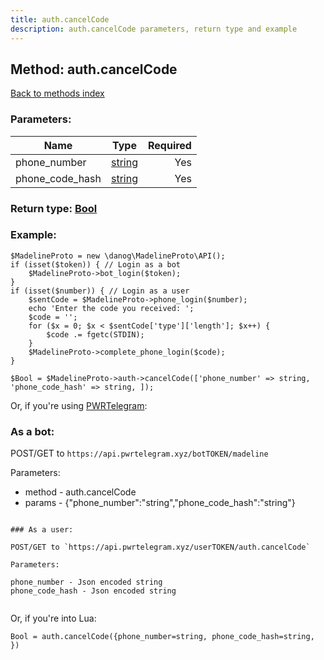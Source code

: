 ```yaml
---
title: auth.cancelCode
description: auth.cancelCode parameters, return type and example
---
```

## Method: auth.cancelCode  
[Back to methods index](index.md)


### Parameters:

| Name     |    Type       | Required |
|----------|:-------------:|---------:|
|phone\_number|[string](../types/string.md) | Yes|
|phone\_code\_hash|[string](../types/string.md) | Yes|


### Return type: [Bool](../types/Bool.md)

### Example:


```
$MadelineProto = new \danog\MadelineProto\API();
if (isset($token)) { // Login as a bot
    $MadelineProto->bot_login($token);
}
if (isset($number)) { // Login as a user
    $sentCode = $MadelineProto->phone_login($number);
    echo 'Enter the code you received: ';
    $code = '';
    for ($x = 0; $x < $sentCode['type']['length']; $x++) {
        $code .= fgetc(STDIN);
    }
    $MadelineProto->complete_phone_login($code);
}

$Bool = $MadelineProto->auth->cancelCode(['phone_number' => string, 'phone_code_hash' => string, ]);
```

Or, if you're using [PWRTelegram](https://pwrtelegram.xyz):

### As a bot:

POST/GET to `https://api.pwrtelegram.xyz/botTOKEN/madeline`

Parameters:

* method - auth.cancelCode
* params - {"phone_number":"string","phone_code_hash":"string"}

```

### As a user:

POST/GET to `https://api.pwrtelegram.xyz/userTOKEN/auth.cancelCode`

Parameters:

phone_number - Json encoded string
phone_code_hash - Json encoded string


```

Or, if you're into Lua:

```
Bool = auth.cancelCode({phone_number=string, phone_code_hash=string, })
```

